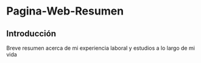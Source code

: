 # Pagina-Web-Resumen
## Introducción
Breve resumen acerca de mi experiencia laboral y estudios a lo largo de mi vida
